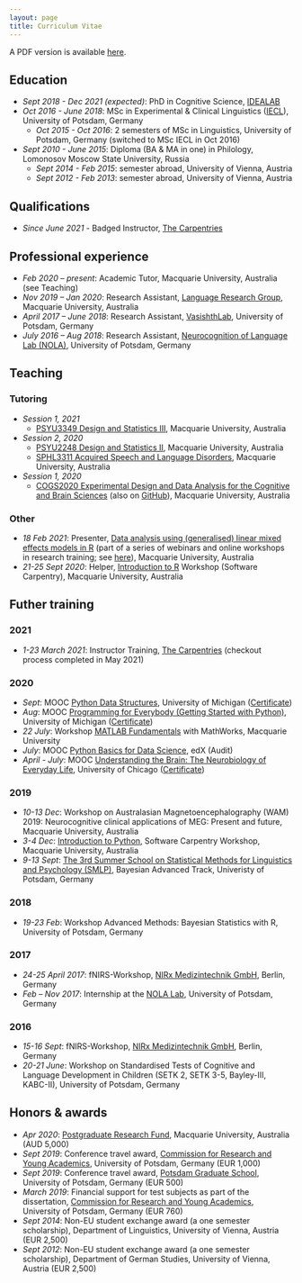 ```yaml
---
layout: page
title: Curriculum Vitae
---
```


A PDF version is available [here](CV_MKorochkina.pdf).

## Education

* *Sept 2018 - Dec 2021 (expected)*: PhD in Cognitive Science, [IDEALAB](https://phd-idealab.com/)
* *Oct 2016 - June 2018*: MSc in Experimental & Clinical Linguistics ([IECL](https://www.uni-potsdam.de/en/iecl/index)), University of Potsdam, Germany
  * *Oct 2015 - Oct 2016*: 2 semesters of MSc in Linguistics, University of Potsdam, Germany (switched to MSc IECL in Oct 2016)
* *Sept 2010 - June 2015*: Diploma (BA & MA in one) in Philology, Lomonosov Moscow State University, Russia
  * *Sept 2014 - Feb 2015*: semester abroad, University of Vienna, Austria
  * *Sept 2012 - Feb 2013*: semester abroad, University of Vienna, Austria

## Qualifications
* *Since June 2021* - Badged Instructor, [The Carpentries](https://carpentries.org/)

## Professional experience

* *Feb 2020 – present*: Academic Tutor, Macquarie University, Australia (see Teaching)
* *Nov 2019 – Jan 2020*: Research Assistant, [Language Research Group](https://www.mq.edu.au/about/about-the-university/faculties-and-departments/medicine-and-health-sciences/departments-and-centres/department-of-cognitive-science/our-research/language), Macquarie University, Australia
* *April 2017 – June 2018*: Research Assistant, [VasishthLab](https://vasishth.github.io/), University of Potsdam, Germany
* *July 2016 – Aug 2018*: Research Assistant, [Neurocognition of Language Lab (NOLA)](http://www.uni-potsdam.de/nola/index.html), University of Potsdam, Germany

## Teaching

### Tutoring

* *Session 1, 2021*
  * [PSYU3349 Design and Statistics III](https://coursehandbook.mq.edu.au/2021/units/PSYU3349?year=2021), Macquarie University, Australia
* *Session 2, 2020*
  * [PSYU2248 Design and Statistics II](https://unitguides.mq.edu.au/unit_offerings/129069/unit_guide?full_code=PSYU2248_SHFYR_2020), Macquarie University, Australia
  * [SPHL3311 Acquired Speech and Language Disorders](https://unitguides.mq.edu.au/unit_offerings/129189/unit_guide), Macquarie University, Australia
* *Session 1, 2020*
  * [COGS2020 Experimental Design and Data Analysis for the Cognitive and Brain Sciences](https://unitguides.mq.edu.au/unit_offerings/123650/unit_guide) (also on [GitHub](https://crossley.github.io/cogs2020_2020/index.html)), Macquarie University, Australia

### Other

* *18 Feb 2021*: Presenter, [Data analysis using (generalised) linear mixed effects models in R](https://github.com/mariakna/MQ-eResearchTraining-GLMMs) (part of a series of webinars and online workshops in research training; see [here](https://www.eventbrite.co.uk/e/2021-eresearch-training-kickoff-at-macquarie-university-tickets-136557911389)), Macquarie University, Australia
* *21-25 Sept 2020*: Helper, [Introduction to R](https://mq-software-carpentry.github.io/2020-09-21-intro-to-r/) Workshop (Software Carpentry), Macquarie University, Australia

## Futher training

### 2021

* *1-23 March 2021*: Instructor Training, [The Carpentries](https://carpentries.org/) (checkout process completed in May 2021)

### 2020

* *Sept*: MOOC [Python Data Structures](https://www.coursera.org/learn/python-data), University of Michigan ([Certificate](https://github.com/mariakna/mariakna.github.io/blob/master/certificate_python_course_part2.pdf))
* *Aug*: MOOC [Programming for Everybody (Getting Started with Python)](https://www.coursera.org/learn/python), University of Michigan ([Certificate](https://github.com/mariakna/mariakna.github.io/blob/master/certificate_python_course_part1.pdf))
* *22 July*: Workshop [MATLAB Fundamentals](https://www.eventbrite.co.uk/e/matlab-fundamentals-at-macquarie-university-tickets-111336725142) with MathWorks, Macquarie University
* *July*: MOOC [Python Basics for Data Science](https://learning.edx.org/course/course-v1:IBM+PY0101EN+1T2020/home), edX (Audit)
* *April - July*: MOOC [Understanding the Brain: The Neurobiology of Everyday Life](https://www.coursera.org/learn/neurobiology?#enroll), University of Chicago ([Certificate](https://github.com/mariakna/mariakna.github.io/blob/master/Coursera%203FM8UYY27R4_certificate.pdf))

### 2019

* *10-13 Dec*: Workshop on Australasian Magnetoencephalography (WAM) 2019: Neurocognitive clinical applications of MEG: Present and future, Macquarie University, Australia
* *3-4 Dec*: [Introduction to Python](https://mq-software-carpentry.github.io/2019-12-03-intro-to-python/), Software Carpentry Workshop, Macquarie University, Australia
* *9-13 Sept*: [The 3rd Summer School on Statistical Methods for Linguistics and Psychology (SMLP)](https://vasishth.github.io/smlp2019/), Bayesian Advanced Track, Univeristy of Potsdam, Germany

### 2018

* *19-23 Feb*: Workshop Advanced Methods: Bayesian Statistics with R, University of Potsdam, Germany

### 2017

* *24-25 April 2017*: fNIRS-Workshop, [NIRx Medizintechnik GmbH](https://nirx.net/), Berlin, Germany
* *Feb – Nov 2017*: Internship at the [NOLA Lab](http://www.uni-potsdam.de/nola/index.html), University of Potsdam, Germany

### 2016

* *15-16 Sept*: fNIRS-Workshop, [NIRx Medizintechnik GmbH](https://nirx.net/), Berlin, Germany
* *20-21 June*: Workshop on Standardised Tests of Cognitive and Language Development in Children (SETK 2, SETK 3-5, Bayley-III, KABC-II), University of Potsdam, Germany

## Honors & awards

* *Apr 2020*: [Postgraduate Research Fund](https://students.mq.edu.au/study/my-research-program/grants-and-funding), Macquarie University, Australia (AUD 5,000)
* *Sept 2019*: Conference travel award, [Commission for Research and Young Academics](https://www.uni-potsdam.de/en/humfak/research/supportforyoungacademics/fundingopportunitiesatthefaculty), University of Potsdam, Germany (EUR 1,000)
* *Sept 2019*: Conference travel award, [Potsdam Graduate School](https://www.uni-potsdam.de/en/pogs/), University of Potsdam, Germany (EUR 500)
* *March 2019*: Financial support for test subjects as part of the dissertation, [Commission for Research and Young Academics](https://www.uni-potsdam.de/en/humfak/research/supportforyoungacademics/fundingopportunitiesatthefaculty), University of Potsdam, Germany (EUR 760)
* *Sept 2014*: Non-EU student exchange award (a one semester scholarship), Department of Linguistics, University of Vienna, Austria (EUR 2,500)
* *Sept 2012*: Non-EU student exchange award (a one semester scholarship), Department of German Studies, University of Vienna, Austria (EUR 2,500)





